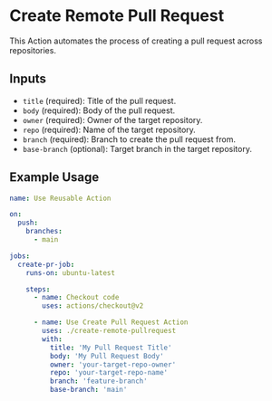 # Create Remote Pull Request

This Action automates the process of creating a pull request across repositories.

## Inputs

- `title` (required): Title of the pull request.
- `body` (required): Body of the pull request.
- `owner` (required): Owner of the target repository.
- `repo` (required): Name of the target repository.
- `branch` (required): Branch to create the pull request from.
- `base-branch` (optional): Target branch in the target repository.

## Example Usage

```yaml
name: Use Reusable Action

on:
  push:
    branches:
      - main

jobs:
  create-pr-job:
    runs-on: ubuntu-latest

    steps:
      - name: Checkout code
        uses: actions/checkout@v2

      - name: Use Create Pull Request Action
        uses: ./create-remote-pullrequest
        with:
          title: 'My Pull Request Title'
          body: 'My Pull Request Body'
          owner: 'your-target-repo-owner'
          repo: 'your-target-repo-name'
          branch: 'feature-branch'
          base-branch: 'main'
